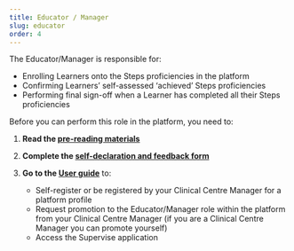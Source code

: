 ```yaml
---
title: Educator / Manager
slug: educator
order: 4
---
```

The Educator/Manager is responsible for:

  - Enrolling Learners onto the Steps proficiencies in the platform
  - Confirming Learners’ self-assessed ‘achieved’ Steps proficiencies 
  - Performing final sign-off when a Learner has completed all their Steps proficiencies

Before you can perform this role in the platform, you need to:

1. **Read the [pre-reading materials](#training-prereading)**
2. **Complete the [self-declaration and feedback form](#training-declaration)**
3. **Go to the [User guide](#training-userguide)** to:

    - Self-register or be registered by your Clinical Centre Manager for a platform profile
    - Request promotion to the Educator/Manager role within the platform from your Clinical Centre Manager (if you are a Clinical Centre Manager you can promote yourself)
    - Access the Supervise application
